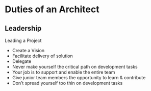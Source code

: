 # Duties of an Architect

## Leadership

Leading a Project

* Create a Vision
* Facilitate delivery of solution
* Delegate
* Never make yourself the critical path on development tasks
* Your job is to support and enable the entire team
* Give junior team members the opportunity to learn & contribute
* Don’t spread yourself too thin on development tasks

